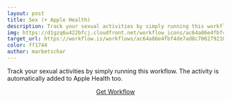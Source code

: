 ```yaml
---
layout: post
title: Sex (+ Apple Health)
description: Track your sexual activities by simply running this workflow. The activity is automatically added to Apple Health too.
img: https://d1gzq6u422bfcj.cloudfront.net/workflow_icons/ac64a86e4fbf4de7ad8c70627921033e.png
target_url: https://workflow.is/workflows/ac64a86e4fbf4de7ad8c70627921033e
color: ff1744
author: marbetschar
---
```


Track your sexual activities by simply running this workflow. The activity is automatically added to Apple Health too.

<p style="text-align:center;">
    <a href="{{ page.target_url }}" class="button" style="background-color: #{{ page.color }}">Get Workflow</a>
</p>